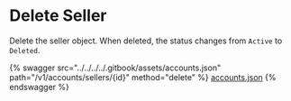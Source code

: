 # Delete Seller

Delete the seller object. When deleted, the status changes from `Active` to `Deleted`.

{% swagger src="../../../../.gitbook/assets/accounts.json" path="/v1/accounts/sellers/{id}" method="delete" %}
[accounts.json](../../../../.gitbook/assets/accounts.json)
{% endswagger %}
